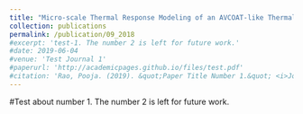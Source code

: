 ```yaml
---
title: "Micro-scale Thermal Response Modeling of an AVCOAT-like Thermal Protection System"
collection: publications
permalink: /publication/09_2018
#excerpt: 'test-1. The number 2 is left for future work.'
#date: 2019-06-04
#venue: 'Test Journal 1'
#paperurl: 'http://academicpages.github.io/files/test.pdf'
#citation: 'Rao, Pooja. (2019). &quot;Paper Title Number 1.&quot; <i>Journal 1</i>. 1(1).'
---
```

#Test about number 1. The number 2 is left for future work.

